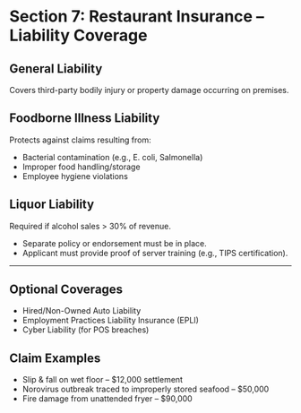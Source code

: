# Section 7: Restaurant Insurance – Liability Coverage

## General Liability

Covers third-party bodily injury or property damage occurring on premises.

## Foodborne Illness Liability

Protects against claims resulting from:
- Bacterial contamination (e.g., E. coli, Salmonella)
- Improper food handling/storage
- Employee hygiene violations

## Liquor Liability

Required if alcohol sales > 30% of revenue.
- Separate policy or endorsement must be in place.
- Applicant must provide proof of server training (e.g., TIPS certification).

---

## Optional Coverages

- Hired/Non-Owned Auto Liability
- Employment Practices Liability Insurance (EPLI)
- Cyber Liability (for POS breaches)

## Claim Examples

- Slip & fall on wet floor – $12,000 settlement
- Norovirus outbreak traced to improperly stored seafood – $50,000
- Fire damage from unattended fryer – $90,000